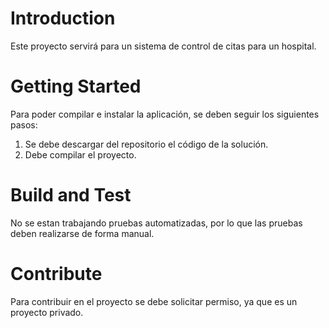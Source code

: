 # Introduction 
Este proyecto servirá para un sistema de control de citas para un hospital.

# Getting Started
Para poder compilar e instalar la aplicación, se deben seguir los siguientes pasos:
1.	Se debe descargar del repositorio el código de la solución.
2.  Debe compilar el proyecto.

# Build and Test
No se estan trabajando pruebas automatizadas, por lo que las pruebas deben realizarse de forma manual.

# Contribute
Para contribuir en el proyecto se debe solicitar permiso, ya que es un proyecto privado.

